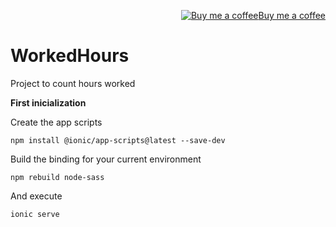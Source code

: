 <p align="right"><a target="_blank" href="https://ko-fi.com/wictorchaves"><img src="https://www.buymeacoffee.com/assets/img/BMC-btn-logo.svg" alt="Buy me a coffee">Buy me a coffee</a></p>

# WorkedHours

Project to count hours worked 

**First inicialization**

Create the app scripts

    npm install @ionic/app-scripts@latest --save-dev
    
Build the binding for your current environment

    npm rebuild node-sass
    
And execute

    ionic serve
